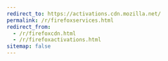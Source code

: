 ```yaml
---
redirect_to: https://activations.cdn.mozilla.net/
permalink: /r/firefoxservices.html
redirect_from:
  - /r/firefoxcdn.html
  - /r/firefoxactivations.html
sitemap: false
---
```

